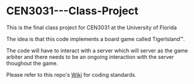 # CEN3031---Class-Project
This is the final class project for CEN3031 at the University of Florida

The idea is that this code implements a board game called TigerIsland&trade;. 

The code will have to interact with a server which will server as the game arbiter and there needs 
to be an ongoing interaction with the server thoughout the game.

Please refer to this repo's [Wiki](https://github.com/gaboth22/CEN3031---Class-Project/wiki) for coding standards.
